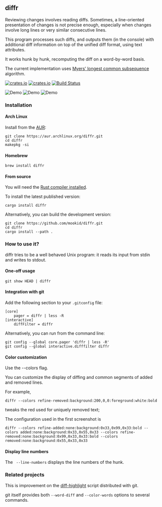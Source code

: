 ## diffr

Reviewing changes involves reading diffs.  Sometimes, a line-oriented
presentation of changes is not precise enough, especially when changes
involve long lines or very similar consecutive lines.

This program processes such diffs, and outputs them (in the console)
with additional diff information on top of the unified diff format,
using text attributes.

It works hunk by hunk, recomputing the diff on a word-by-word basis.

The current implementation uses 
[Myers' longest common subsequence](http://www.xmailserver.org/diff2.pdf) 
algorithm.

[![crates.io](https://img.shields.io/crates/v/diffr.svg)](https://crates.io/crates/diffr)
[![crates.io](https://img.shields.io/crates/d/diffr.svg)](https://crates.io/crates/diffr)
[![Build Status](https://dev.azure.com/nathanmoreau/diffr/_apis/build/status/mookid.diffr?branchName=master)](https://dev.azure.com/nathanmoreau/diffr/_build/latest?definitionId=4&branchName=master)

![Demo](screenshots/example_simple_mac.png)
![Demo](screenshots/example_nonconsecutive.png)
![Demo](screenshots/example_cross_lines_common_tokens.png)

### Installation

#### Arch Linux

Install from the [AUR](https://aur.archlinux.org/packages/diffr/):

```
git clone https://aur.archlinux.org/diffr.git
cd diffr
makepkg -si
```

#### Homebrew

```
brew install diffr
```

#### From source

You will need the [Rust compiler installed](https://www.rust-lang.org/tools/install).

To install the latest published version:

```
cargo install diffr
```

Alternatively, you can build the development version:

```
git clone https://github.com/mookid/diffr.git
cd diffr
cargo install --path .
```

### How to use it?

diffr tries to be a well behaved Unix program: it reads its input from stdin
and writes to stdout.

#### One-off usage

```
git show HEAD | diffr
```

#### Integration with git

Add the following section to your `.gitconfig` file:

```
[core]
    pager = diffr | less -R
[interactive]
    diffFilter = diffr
```

Alternatively, you can run from the command line:

```
git config --global core.pager 'diffr | less -R'
git config --global interactive.difffilter diffr
```

#### Color customization

Use the --colors flag.

You can customize the display of diffing and common segments of added
and removed lines.

For example,

```
diffr --colors refine-removed:background:200,0,0:foreground:white:bold
```

tweaks the red used for uniquely removed text;

The configuration used in the first screenshot is

```
diffr --colors refine-added:none:background:0x33,0x99,0x33:bold --colors added:none:background:0x33,0x55,0x33 --colors refine-removed:none:background:0x99,0x33,0x33:bold --colors removed:none:background:0x55,0x33,0x33
```

#### Display line numbers

The ` --line-numbers` displays the line numbers of the hunk.

### Related projects

This is improvement on the
[diff-highlight](https://github.com/git/git/tree/master/contrib/diff-highlight)
script distributed with git.

git itself provides both `--word-diff` and `--color-words` options to
several commands.
